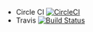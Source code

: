 - Circle CI [![CircleCI](https://circleci.com/gh/hvgab/HappeningsTV.svg?style=svg)](https://circleci.com/gh/hvgab/HappeningsTV)
- Travis [![Build Status](https://travis-ci.com/hvgab/HappeningsTV.svg?branch=master)](https://travis-ci.com/hvgab/HappeningsTV)